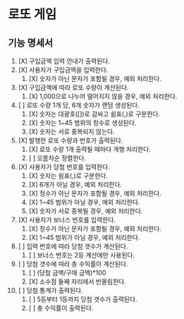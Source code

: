# 로또 게임

## 기능 명세서

1. [X] 구입금액 입력 안내가 출력된다.
2. [X] 사용자가 구입금액을 입력한다.
    1. [X] 숫자가 아닌 문자가 포함될 경우, 예외 처리한다.
3. [X] 구입금액에 따라 로또 수량이 계산된다.
    1. [X] 1,000으로 나누어 떨어지지 않을 경우, 예외 처리한다.
4. [ ] 로또 수량 1개 당, 6개 숫자가 랜덤 생성된다.
    1. [X] 숫자는 대괄호([])로 감싸고 쉼표(,)로 구분한다.
    2. [X] 숫자는 1~45 범위의 정수로 생성된다.
    3. [X] 숫자는 서로 중복되지 않는다.
5. [X] 발행한 로또 수량과 번호가 출력된다.
    1. [X] 로또 수량 1개 출력될 때마다 개행 처리한다.
    2. [ ] 오름차순 정렬한다.
6. [X] 사용자가 당첨 번호를 입력한다.
    1. [X] 숫자는 쉼표(,)로 구분한다.
    2. [X] 6개가 아닐 경우, 예외 처리한다.
    3. [X] 정수가 아닌 문자가 포함될 경우, 예외 처리한다.
    4. [X] 1~45 범위가 아닐 경우, 예외 처리한다.
    5. [X] 숫자가 서로 중복될 경우, 예외 처리한다.
7. [X] 사용자가 보너스 번호를 입력한다.
    1. [X] 정수가 아닌 문자가 포함될 경우, 예외 처리한다.
    2. [X] 1~45 범위가 아닐 경우, 예외 처리한다.
8. [ ] 입력 번호에 따라 당첨 갯수가 계산된다.
    1. [ ] 보너스 번호는 2등 계산에만 사용된다.
9. [ ] 당첨 갯수에 따라 총 수익률이 계산된다.
    1. [ ] (당첨 금액/구매 금액)*100
    2. [X] 소수점 둘째 자리에서 반올림한다.
10. [ ] 당첨 통계가 출력된다.
    1. [ ] 5등부터 1등까지 당첨 갯수가 출력된다.
    2. [ ] 총 수익률이 출력된다.